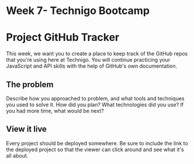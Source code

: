 # Week 7- Technigo Bootcamp

# Project GitHub Tracker

This week, we want you to create a place to keep track of the GitHub repos that you're using here at Technigo. You will continue practicing your JavaScript and API skills with the help of GitHub's own documentation.

## The problem

Describe how you approached to problem, and what tools and techniques you used to solve it. How did you plan? What technologies did you use? If you had more time, what would be next?

## View it live

Every project should be deployed somewhere. Be sure to include the link to the deployed project so that the viewer can click around and see what it's all about.
